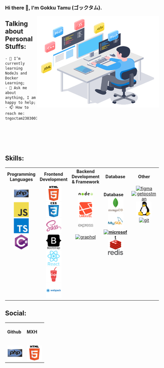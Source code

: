 ### Hi there 👋, I'm Gokku Tamu (ゴックタム).

<img width="400" height="300" src="programmer.gif" align="right" alt="GIF"/>

## Talking about Personal Stuffs:
```
- 🌱 I’m currently learning NodeJs and Docker Learning;
- 💬 Ask me about anything, I am happy to help;
- 📫 How to reach me: tngoctam2303001@gmail.com;
```
<br><br><br><br>
## Skills:
<table>
   <tbody>
      <tr>
         <th>Programming Languages</th>
         <th>Frontend Development</th>
         <th>Backend Development & Framework</th>
         <th>Database</th>
         <th>Other</th>
      </tr>
      <tr>
         <td valign="top" width="20%">
           <div align="center" dir="auto">
               <a target="_blank" rel="noopener noreferrer nofollow" href="https://raw.githubusercontent.com/devicons/devicon/master/icons/php/php-original.svg">
                  <img src="https://raw.githubusercontent.com/devicons/devicon/master/icons/php/php-original.svg" alt="php" height="50" style="max-width: 100%;">
               </a>
               <a target="_blank" rel="noopener noreferrer nofollow" href="https://raw.githubusercontent.com/devicons/devicon/master/icons/javascript/javascript-original.svg">
                  <img src="https://raw.githubusercontent.com/devicons/devicon/master/icons/javascript/javascript-original.svg" alt="javascript" height="50" style="max-width: 100%;">
               </a>
               <a target="_blank" rel="noopener noreferrer nofollow" href="https://raw.githubusercontent.com/devicons/devicon/master/icons/typescript/typescript-original.svg">
                  <img src="https://raw.githubusercontent.com/devicons/devicon/master/icons/typescript/typescript-original.svg" alt="typescript" height="50" style="max-width: 100%;">
               </a>
               <a target="_blank" rel="noopener noreferrer nofollow" href="https://raw.githubusercontent.com/devicons/devicon/master/icons/csharp/csharp-original.svg">
                  <img src="https://raw.githubusercontent.com/devicons/devicon/master/icons/csharp/csharp-original.svg" alt="csharp" height="50" style="max-width: 100%;">
               </a>
           </div>
         </td>
         <td valign="top" width="20%">
           <div align="center" dir="auto">
               <a target="_blank" rel="noopener noreferrer nofollow" href="https://raw.githubusercontent.com/devicons/devicon/master/icons/html5/html5-original-wordmark.svg">
                  <img src="https://raw.githubusercontent.com/devicons/devicon/master/icons/html5/html5-original-wordmark.svg" alt="html" height="50" style="max-width: 100%;">
               </a>
               <a target="_blank" rel="noopener noreferrer nofollow" href="https://raw.githubusercontent.com/devicons/devicon/master/icons/css3/css3-original-wordmark.svg">
                  <img src="https://raw.githubusercontent.com/devicons/devicon/master/icons/css3/css3-original-wordmark.svg" alt="css" height="50" style="max-width: 100%;">
               </a>
               <a target="_blank" rel="noopener noreferrer nofollow" href="https://raw.githubusercontent.com/devicons/devicon/master/icons/sass/sass-original.svg">
                  <img src="https://raw.githubusercontent.com/devicons/devicon/master/icons/sass/sass-original.svg" alt="sass" height="50" style="max-width: 100%;">
               </a>
               <a target="_blank" rel="noopener noreferrer nofollow" href="https://raw.githubusercontent.com/devicons/devicon/master/icons/bootstrap/bootstrap-plain-wordmark.svg">
                  <img src="https://raw.githubusercontent.com/devicons/devicon/master/icons/bootstrap/bootstrap-plain-wordmark.svg" alt="bootstrap" height="50" style="max-width: 100%;">
               </a>
               <a target="_blank" rel="noopener noreferrer nofollow" href="https://raw.githubusercontent.com/devicons/devicon/master/icons/react/react-original-wordmark.svg">
                  <img src="https://raw.githubusercontent.com/devicons/devicon/master/icons/react/react-original-wordmark.svg" alt="react" height="50" style="max-width: 100%;">
               </a>
               <a target="_blank" rel="noopener noreferrer nofollow" href="https://raw.githubusercontent.com/devicons/devicon/master/icons/gulp/gulp-plain.svg">
                  <img src="https://raw.githubusercontent.com/devicons/devicon/master/icons/gulp/gulp-plain.svg" alt="gulp" height="50" style="max-width: 100%;">
               </a>
               <a target="_blank" rel="noopener noreferrer nofollow" href="https://raw.githubusercontent.com/devicons/devicon/d00d0969292a6569d45b06d3f350f463a0107b0d/icons/webpack/webpack-original-wordmark.svg">
                  <img src="https://raw.githubusercontent.com/devicons/devicon/d00d0969292a6569d45b06d3f350f463a0107b0d/icons/webpack/webpack-original-wordmark.svg" alt="webpack" height="50" style="max-width: 100%;">
               </a>
           </div>
         </td>
         <td valign="top" width="20%">
           <div align="center" dir="auto">
               <a target="_blank" rel="noopener noreferrer nofollow" href="https://raw.githubusercontent.com/devicons/devicon/master/icons/nodejs/nodejs-original-wordmark.svg">
                  <img src="https://raw.githubusercontent.com/devicons/devicon/master/icons/nodejs/nodejs-original-wordmark.svg" alt="nodejs" height="50" style="max-width: 100%;">
               </a>
               <a target="_blank" rel="noopener noreferrer nofollow" href="https://raw.githubusercontent.com/devicons/devicon/master/icons/laravel/laravel-plain-wordmark.svg">
                  <img src="https://raw.githubusercontent.com/devicons/devicon/master/icons/laravel/laravel-plain-wordmark.svg" alt="laravel" height="50" style="max-width: 100%;">
               </a>
               <a target="_blank" rel="noopener noreferrer nofollow" href="https://raw.githubusercontent.com/devicons/devicon/master/icons/express/express-original-wordmark.svg">
                  <img src="https://raw.githubusercontent.com/devicons/devicon/master/icons/express/express-original-wordmark.svg" alt="express" height="50" style="max-width: 100%;">
               </a>
               <a target="_blank" rel="noopener noreferrer nofollow" href="https://www.vectorlogo.zone/logos/graphql/graphql-icon.svg">
                  <img src="https://www.vectorlogo.zone/logos/graphql/graphql-icon.svg" alt="graphql" height="50" style="max-width: 100%;">
               </a>
           </div>
         </td>
         <td valign="top" width="20%">
            <h4>Database</3><br>
           <div align="center" dir="auto">
               <a target="_blank" rel="noopener noreferrer nofollow" href="https://raw.githubusercontent.com/devicons/devicon/master/icons/mongodb/mongodb-original-wordmark.svg">
                  <img src="https://raw.githubusercontent.com/devicons/devicon/master/icons/mongodb/mongodb-original-wordmark.svg" alt="mongodb" height="50" style="max-width: 100%;">
               </a>
               <a target="_blank" rel="noopener noreferrer nofollow" href="https://raw.githubusercontent.com/devicons/devicon/master/icons/mysql/mysql-original-wordmark.svg">
                  <img src="https://raw.githubusercontent.com/devicons/devicon/master/icons/mysql/mysql-original-wordmark.svg" alt="mysql" height="50" style="max-width: 100%;">
               </a>
               <a target="_blank" rel="noopener noreferrer nofollow" href="https://www.svgrepo.com/show/303229/microsoft-sql-server-logo.svg">
                  <img src="https://www.svgrepo.com/show/303229/microsoft-sql-server-logo.svg" alt="microsoft" height="50" style="max-width: 100%;">
               </a>
               <a target="_blank" rel="noopener noreferrer nofollow" href="https://raw.githubusercontent.com/devicons/devicon/master/icons/redis/redis-original-wordmark.svg">
                  <img src="https://raw.githubusercontent.com/devicons/devicon/master/icons/redis/redis-original-wordmark.svg" alt="redis" height="50" style="max-width: 100%;">
               </a>
           </div>
         </td>
         <td valign="top" width="20%">
           <div align="center" dir="auto">
               <a target="_blank" rel="noopener noreferrer nofollow" href="https://www.vectorlogo.zone/logos/figma/figma-icon.svg">
                  <img src="https://www.vectorlogo.zone/logos/figma/figma-icon.svg" alt="figma" height="50" style="max-width: 100%;">
               </a>
               <a target="_blank" rel="noopener noreferrer nofollow" href="https://www.vectorlogo.zone/logos/getpostman/getpostman-icon.svg">
                  <img src="https://www.vectorlogo.zone/logos/getpostman/getpostman-icon.svg" alt="getpostman" height="50" style="max-width: 100%;">
               </a>
               <a target="_blank" rel="noopener noreferrer nofollow" href="https://raw.githubusercontent.com/devicons/devicon/master/icons/linux/linux-original.svg">
                  <img src="https://raw.githubusercontent.com/devicons/devicon/master/icons/linux/linux-original.svg" alt="linux" height="50" style="max-width: 100%;">
               </a>
               <a target="_blank" rel="noopener noreferrer nofollow" href="https://www.vectorlogo.zone/logos/git-scm/git-scm-icon.svg">
                  <img src="https://www.vectorlogo.zone/logos/git-scm/git-scm-icon.svg" alt="git" height="50" style="max-width: 100%;">
               </a>
           </div>
         </td>
      </tr>
   </tbody>
</table>

## Social:
<table>
   <tbody>
      <tr>
         <td valign="top" width="50%">
            <h4>Github</h4><br>
           <div align="center" dir="auto">
               <a target="_blank" rel="noopener noreferrer nofollow" href="https://raw.githubusercontent.com/devicons/devicon/master/icons/php/php-original.svg">
                  <img src="https://raw.githubusercontent.com/devicons/devicon/master/icons/php/php-original.svg" alt="php" height="50" style="max-width: 100%;">
               </a>
           </div>
         </td>
         <td valign="top" width="50%">
            <h4>MXH</h4><br>
           <div align="center" dir="auto">
               <a target="_blank" rel="noopener noreferrer nofollow" href="https://raw.githubusercontent.com/devicons/devicon/master/icons/html5/html5-original-wordmark.svg">
                  <img src="https://raw.githubusercontent.com/devicons/devicon/master/icons/html5/html5-original-wordmark.svg" alt="html" height="50" style="max-width: 100%;">
               </a>
           </div>
         </td>
      </tr>
   </tbody>
</table>